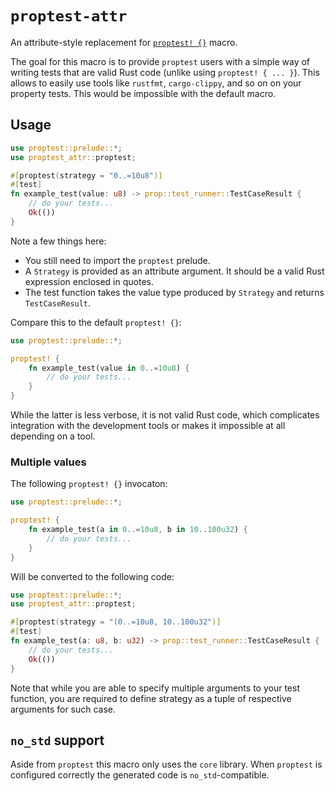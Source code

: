 # `proptest-attr`

<!-- cargo-sync-readme start -->

An attribute-style replacement for [`proptest! {}`](proptest-link) macro.

The goal for this macro is to provide `proptest` users with a simple way of writing tests that
are valid Rust code (unlike using `proptest! { ... }`). This allows to easily use tools like
`rustfmt`, `cargo-clippy`, and so on on your property tests. This would be impossible with the
default macro.

## Usage

```rust
use proptest::prelude::*;
use proptest_attr::proptest;

#[proptest(strategy = "0..=10u8")]
#[test]
fn example_test(value: u8) -> prop::test_runner::TestCaseResult {
    // do your tests...
    Ok(())
}
```

Note a few things here:

* You still need to import the `proptest` prelude.
* A `Strategy` is provided as an attribute argument. It should be a valid Rust expression
  enclosed in quotes.
* The test function takes the value type produced by `Strategy` and returns `TestCaseResult`.

Compare this to the default `proptest! {}`:

```rust
use proptest::prelude::*;

proptest! {
    fn example_test(value in 0..=10u8) {
        // do your tests...
    }
}
```

While the latter is less verbose, it is not valid Rust code, which complicates integration with
the development tools or makes it impossible at all depending on a tool.

### Multiple values

The following `proptest! {}` invocaton:

```rust
use proptest::prelude::*;

proptest! {
    fn example_test(a in 0..=10u8, b in 10..100u32) {
        // do your tests...
    }
}
```

Will be converted to the following code:

```rust
use proptest::prelude::*;
use proptest_attr::proptest;

#[proptest(strategy = "(0..=10u8, 10..100u32")]
#[test]
fn example_test(a: u8, b: u32) -> prop::test_runner::TestCaseResult {
    // do your tests...
    Ok(())
}
```

Note that while you are able to specify multiple arguments to your test function, you are
required to define strategy as a tuple of respective arguments for such case.

## `no_std` support

Aside from `proptest` this macro only uses the `core` library. When `proptest` is configured
correctly the generated code is `no_std`-compatible.

[proptest-link]: https://altsysrq.github.io/rustdoc/proptest/latest/proptest/macro.proptest.html

<!-- cargo-sync-readme end -->
